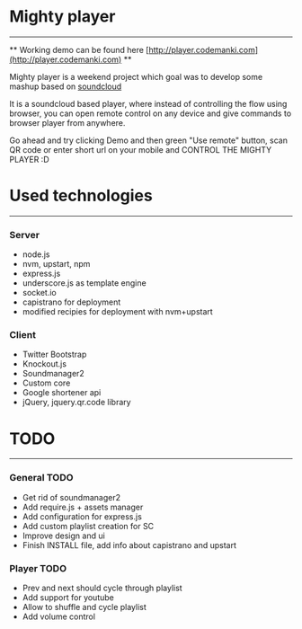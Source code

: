 # Mighty player #
----
** Working demo can be found here [http://player.codemanki.com](http://player.codemanki.com) **

Mighty player is a weekend project which goal was to develop some mashup based on [soundcloud](http://soundcloud.com)

It is a soundcloud based player, where instead of controlling the flow using browser, you can open remote control on any device and give commands to browser player from anywhere.

Go ahead and try clicking Demo and then green "Use remote" button, scan QR code or enter short url on your mobile and CONTROL THE MIGHTY PLAYER :D


# Used technologies #
---
### Server ###
* node.js
* nvm, upstart, npm
* express.js
* underscore.js as template engine
* socket.io
* capistrano for deployment
* modified recipies for deployment with nvm+upstart

### Client ###
* Twitter Bootstrap
* Knockout.js
* Soundmanager2
* Custom core
* Google shortener api
* jQuery, jquery.qr.code library


# TODO #
---
### General TODO ###
* Get rid of soundmanager2
* Add require.js + assets manager
* Add configuration for express.js
* Add custom playlist creation for SC
* Improve design and ui
* Finish INSTALL file, add info about capistrano and upstart


### Player TODO ###
* Prev and next should cycle through playlist
* Add support for youtube
* Allow to shuffle and cycle playlist
* Add volume control

